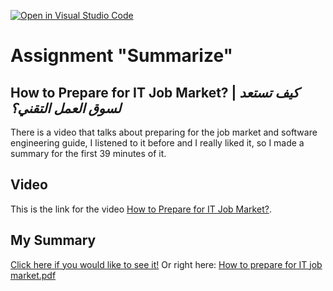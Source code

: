 [![Open in Visual Studio Code](https://classroom.github.com/assets/open-in-vscode-c66648af7eb3fe8bc4f294546bfd86ef473780cde1dea487d3c4ff354943c9ae.svg)](https://classroom.github.com/online_ide?assignment_repo_id=9308729&assignment_repo_type=AssignmentRepo)
# Assignment "Summarize"
## **How to Prepare for IT Job Market?** | *كيف تستعد لسوق العمل التقني؟*
There is a video that talks about preparing for the job market and software engineering guide, I listened to it before and I really liked it, so I made a summary for the first 39 minutes of it.

## Video 
This is the link for the video [How to Prepare for IT Job Market?](https://youtu.be/mDIoXmblQKU).

## My Summary
[Click here if you would like to see it!](https://drive.google.com/file/d/12CZelx3D3U1NoRWGTUjZvxYJX5dY8Nfw/view?usp=share_link)
Or right here: 
[How to prepare for IT job market.pdf](https://github.com/psau-edu-sa/se3131-article-lama-se-1/files/10007124/How.to.prepare.for.IT.job.market.pdf)





